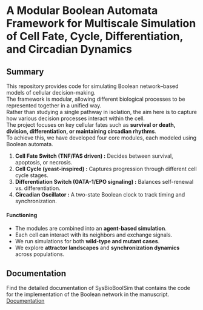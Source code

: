 # A Modular Boolean Automata Framework for Multiscale Simulation of Cell Fate, Cycle, Differentiation, and Circadian Dynamics

## Summary 
This repository provides code for simulating Boolean network–based models of cellular decision-making.  
The framework is modular, allowing different biological processes to be represented together in a unified way.  
Rather than studying a single pathway in isolation, the aim here is to capture how various decision processes interact within the cell.  
The project focuses on key cellular fates such as **survival or death, division, differentiation, or maintaining circadian rhythms**.  
To achieve this, we have developed four core modules, each modeled using Boolean automata.

1. **Cell Fate Switch (TNF/FAS driven) :** Decides between survival, apoptosis, or necrosis.  
2. **Cell Cycle (yeast-inspired) :** Captures progression through different cell cycle stages.  
3. **Differentiation Switch (GATA-1/EPO signaling) :** Balances self-renewal vs. differentiation.  
4. **Circadian Oscillator :** A two-state Boolean clock to track timing and synchronization.  

#### Functioning
- The modules are combined into an **agent-based simulation**.  
- Each cell can interact with its neighbors and exchange signals.  
- We run simulations for both **wild-type and mutant cases**.  
- We explore **attractor landscapes** and **synchronization dynamics** across populations.  

## Documentation
Find the detailed documentation of SysBioBoolSim that contains the code for the
implementation of the Boolean network in the manuscript.
[Documentation](https://github.com/Riddhiman2005/SysBioBoolSim/raw/main/docsDocumentation.pdf)



